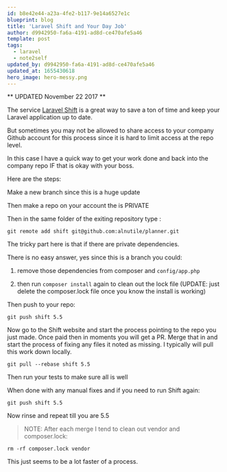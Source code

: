 ```yaml
---
id: b8e42e44-a23a-4fe2-b117-9e14a6527e1c
blueprint: blog
title: 'Laravel Shift and Your Day Job'
author: d9942950-fa6a-4191-ad8d-ce470afe5a46
template: post
tags:
  - laravel
  - note2self
updated_by: d9942950-fa6a-4191-ad8d-ce470afe5a46
updated_at: 1655430618
hero_image: hero-messy.png
---
```

** UPDATED November 22 2017 ** 

The service [Laravel Shift](https://laravelshift.com/shifts) is a great way to save a ton of time and keep your Laravel application up to date. 

But sometimes you may not be allowed to share access to your company Github account for this process since it is hard to limit access at the repo level. 

In this case I have a quick way to get your work done and back into the company repo IF that is okay with your boss.

Here are the steps:

Make a new branch since this is a huge update

Then make a repo on your account the is PRIVATE

Then in the same folder of the exiting repository type :

```
git remote add shift git@github.com:alnutile/planner.git
``` 

The tricky part here is that if there are private dependencies.

There is no easy answer, yes since this is a branch you could:

1) remove those dependencies from composer and `config/app.php`

2) then run `composer install` again to clean out the lock file (UPDATE: just delete the composer.lock file once you know the install is working)

Then push to your repo:
```
git push shift 5.5
``` 

Now go to the Shift website and start the process pointing to the repo you just made. Once paid then in moments you will get a PR.
Merge that in and start the process of fixing any files it noted as missing.
I typically will pull this work down locally.

```
git pull --rebase shift 5.5
```

Then run your tests to make sure all is well

When done with any manual fixes and if you need to run Shift again:

```
git push shift 5.5
```

Now rinse and repeat till you are 5.5

>NOTE: After each merge I tend to clean out vendor and composer.lock:

```
rm -rf composer.lock vendor
```

This just seems to be a lot faster of a process.